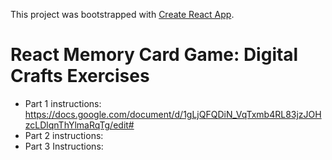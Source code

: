 This project was bootstrapped with [Create React App](https://github.com/facebook/create-react-app).

# React Memory Card Game: Digital Crafts Exercises

- Part 1 instructions: https://docs.google.com/document/d/1gLjQFQDiN_VqTxmb4RL83jzJOHzcLDlqnThYlmaRqTg/edit#
- Part 2 instructions:
- Part 3 Instructions:
